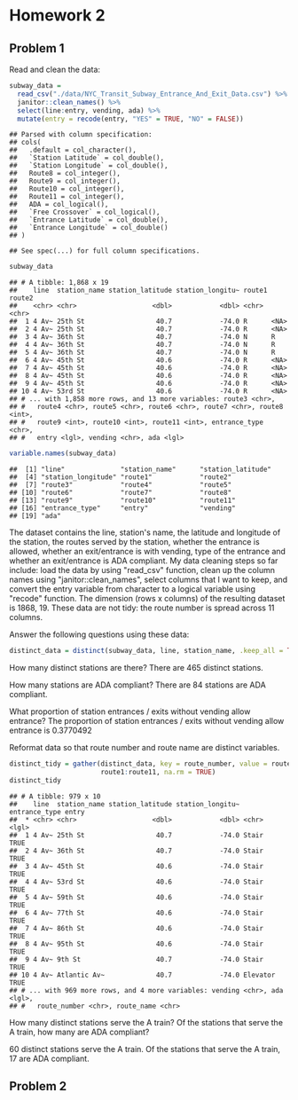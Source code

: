 Homework 2
================

Problem 1
---------

Read and clean the data:

``` r
subway_data = 
  read_csv("./data/NYC_Transit_Subway_Entrance_And_Exit_Data.csv") %>% 
  janitor::clean_names() %>%
  select(line:entry, vending, ada) %>% 
  mutate(entry = recode(entry, "YES" = TRUE, "NO" = FALSE))
```

    ## Parsed with column specification:
    ## cols(
    ##   .default = col_character(),
    ##   `Station Latitude` = col_double(),
    ##   `Station Longitude` = col_double(),
    ##   Route8 = col_integer(),
    ##   Route9 = col_integer(),
    ##   Route10 = col_integer(),
    ##   Route11 = col_integer(),
    ##   ADA = col_logical(),
    ##   `Free Crossover` = col_logical(),
    ##   `Entrance Latitude` = col_double(),
    ##   `Entrance Longitude` = col_double()
    ## )

    ## See spec(...) for full column specifications.

``` r
subway_data
```

    ## # A tibble: 1,868 x 19
    ##    line  station_name station_latitude station_longitu~ route1 route2
    ##    <chr> <chr>                   <dbl>            <dbl> <chr>  <chr> 
    ##  1 4 Av~ 25th St                  40.7            -74.0 R      <NA>  
    ##  2 4 Av~ 25th St                  40.7            -74.0 R      <NA>  
    ##  3 4 Av~ 36th St                  40.7            -74.0 N      R     
    ##  4 4 Av~ 36th St                  40.7            -74.0 N      R     
    ##  5 4 Av~ 36th St                  40.7            -74.0 N      R     
    ##  6 4 Av~ 45th St                  40.6            -74.0 R      <NA>  
    ##  7 4 Av~ 45th St                  40.6            -74.0 R      <NA>  
    ##  8 4 Av~ 45th St                  40.6            -74.0 R      <NA>  
    ##  9 4 Av~ 45th St                  40.6            -74.0 R      <NA>  
    ## 10 4 Av~ 53rd St                  40.6            -74.0 R      <NA>  
    ## # ... with 1,858 more rows, and 13 more variables: route3 <chr>,
    ## #   route4 <chr>, route5 <chr>, route6 <chr>, route7 <chr>, route8 <int>,
    ## #   route9 <int>, route10 <int>, route11 <int>, entrance_type <chr>,
    ## #   entry <lgl>, vending <chr>, ada <lgl>

``` r
variable.names(subway_data)
```

    ##  [1] "line"              "station_name"      "station_latitude" 
    ##  [4] "station_longitude" "route1"            "route2"           
    ##  [7] "route3"            "route4"            "route5"           
    ## [10] "route6"            "route7"            "route8"           
    ## [13] "route9"            "route10"           "route11"          
    ## [16] "entrance_type"     "entry"             "vending"          
    ## [19] "ada"

The dataset contains the line, station's name, the latitude and longitude of the station, the routes served by the station, whether the entrance is allowed, whether an exit/entrance is with vending, type of the entrance and whether an exit/entrance is ADA compliant.
My data cleaning steps so far include: load the data by using "read\_csv" function, clean up the column names using "janitor::clean\_names", select columns that I want to keep, and convert the entry variable from character to a logical variable using "recode" function.
The dimension (rows x columns) of the resulting dataset is 1868, 19.
These data are not tidy: the route number is spread across 11 columns.

Answer the following questions using these data:

``` r
distinct_data = distinct(subway_data, line, station_name, .keep_all = TRUE)
```

How many distinct stations are there?
There are 465 distinct stations.

How many stations are ADA compliant?
There are 84 stations are ADA compliant.

What proportion of station entrances / exits without vending allow entrance?
The proportion of station entrances / exits without vending allow entrance is 0.3770492

Reformat data so that route number and route name are distinct variables.

``` r
distinct_tidy = gather(distinct_data, key = route_number, value = route_name, 
                       route1:route11, na.rm = TRUE)
distinct_tidy
```

    ## # A tibble: 979 x 10
    ##    line  station_name station_latitude station_longitu~ entrance_type entry
    ##  * <chr> <chr>                   <dbl>            <dbl> <chr>         <lgl>
    ##  1 4 Av~ 25th St                  40.7            -74.0 Stair         TRUE 
    ##  2 4 Av~ 36th St                  40.7            -74.0 Stair         TRUE 
    ##  3 4 Av~ 45th St                  40.6            -74.0 Stair         TRUE 
    ##  4 4 Av~ 53rd St                  40.6            -74.0 Stair         TRUE 
    ##  5 4 Av~ 59th St                  40.6            -74.0 Stair         TRUE 
    ##  6 4 Av~ 77th St                  40.6            -74.0 Stair         TRUE 
    ##  7 4 Av~ 86th St                  40.6            -74.0 Stair         TRUE 
    ##  8 4 Av~ 95th St                  40.6            -74.0 Stair         TRUE 
    ##  9 4 Av~ 9th St                   40.7            -74.0 Stair         TRUE 
    ## 10 4 Av~ Atlantic Av~             40.7            -74.0 Elevator      TRUE 
    ## # ... with 969 more rows, and 4 more variables: vending <chr>, ada <lgl>,
    ## #   route_number <chr>, route_name <chr>

How many distinct stations serve the A train? Of the stations that serve the A train, how many are ADA compliant?

60 distinct stations serve the A train.
Of the stations that serve the A train, 17 are ADA compliant.

Problem 2
---------
